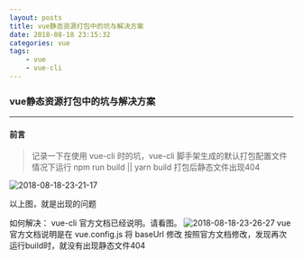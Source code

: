 ```yaml
---
layout: posts
title: vue静态资源打包中的坑与解决方案
date: 2018-08-18 23:15:32
categories: vue
tags: 
    - vue
    - vue-cli
---
```


### vue静态资源打包中的坑与解决方案
---

#### 前言

 > 记录一下在使用 vue-cli 时的坑，vue-cli 脚手架生成的默认打包配置文件情况下运行 npm run build || yarn build 打包后静态文件出现404

![2018-08-18-23-21-17](http://ox54z18lh.bkt.clouddn.com/2018-08-18-23-21-17.png )

以上图，就是出现的问题

如何解决：
    vue-cli 官方文档已经说明。请看图。
    ![2018-08-18-23-26-27](http://ox54z18lh.bkt.clouddn.com/2018-08-18-23-26-27.png )
    vue 官方文档说明是在 vue.config.js 将 baseUrl 修改
    按照官方文档修改，发现再次运行build时，就没有出现静态文件404
    



